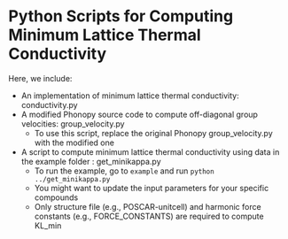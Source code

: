 # Python Scripts for Computing Minimum Lattice Thermal Conductivity

Here, we include:

* An implementation of minimum lattice thermal conductivity: conductivity.py
* A modified Phonopy source code to compute off-diagonal group velocities: group_velocity.py
  * To use this script, replace the original Phonopy group_velocity.py with the modified one
* A script to compute minimum lattice thermal conductivity using data in the example folder : get_minikappa.py
  * To run the example, go to `example` and run `python ../get_minikappa.py`
  * You might want to update the input parameters for your specific compounds
  * Only structure file (e.g., POSCAR-unitcell) and harmonic force constants (e.g., FORCE_CONSTANTS) are required to compute KL_min
